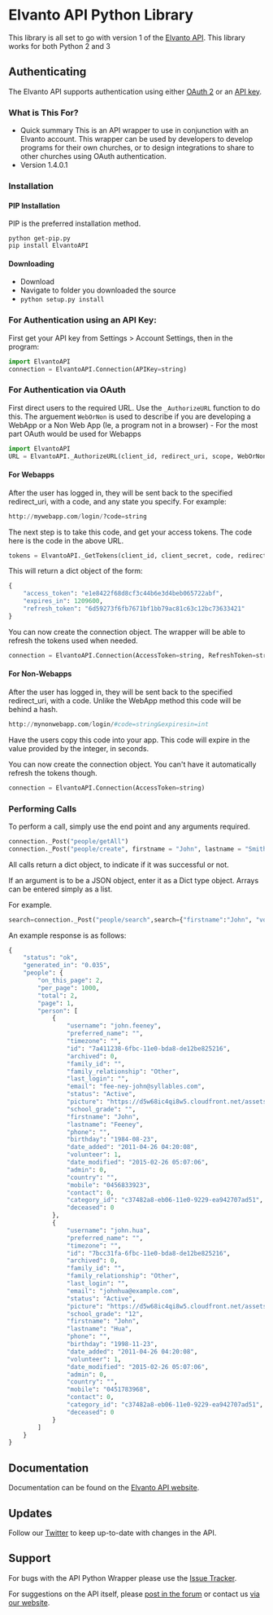 # Elvanto API Python Library

This library is all set to go with version 1 of the <a href="https://www.elvanto.com/api/" target="_blank">Elvanto API</a>.
This library works for both Python 2 and 3

## Authenticating

The Elvanto API supports authentication using either <a href="https://www.elvanto.com/api/getting-started/#oauth" target="_blank">OAuth 2</a> or an <a href="https://www.elvanto.com/api/getting-started/#api_key" target="_blank">API key</a>.

### What is This For?

* Quick summary
This is an API wrapper to use in conjunction with an Elvanto account. This wrapper can be used by developers to develop programs for their own churches, or to design integrations to share to other churches using OAuth authentication.
* Version 1.4.0.1

### Installation

#### PIP Installation

PIP is the preferred installation method.

```
python get-pip.py
pip install ElvantoAPI
```

#### Downloading

* Download
* Navigate to folder you downloaded the source
* `python setup.py install`

### For Authentication using an API Key:

First get your API key from Settings > Account Settings, then in the program:

```python
import ElvantoAPI
connection = ElvantoAPI.Connection(APIKey=string)
```

### For Authentication via OAuth 

First direct users to the required URL.
Use the `_AuthorizeURL` function to do this. The arguement `WebOrNon` is used to describe if you are developing a 
WebApp or a Non Web App (Ie, a program not in a browser) - For the most part OAuth would be used for Webapps

```python
import ElvantoAPI
URL = ElvantoAPI._AuthorizeURL(client_id, redirect_uri, scope, WebOrNon)
```

#### For Webapps

After the user has logged in, they will be sent back to the specified redirect_uri, with a code, and any state you specify.
For example:

```python
http://mywebapp.com/login/?code=string
```

The next step is to take this code, and get your access tokens. The code here is the code in the above URL.

```python
tokens = ElvantoAPI._GetTokens(client_id, client_secret, code, redirect_uri)
```

This will return a dict object of the form:

```python
{
	"access_token": "e1e8422f68d8cf3c44b6e3d4beb065722abf",
	"expires_in": 1209600,
	"refresh_token": "6d59273f6fb7671bf1bb79ac81c63c12bc73633421"
}
```

You can now create the connection object. The wrapper will be able to refresh the tokens used when needed.

```python
connection = ElvantoAPI.Connection(AccessToken=string, RefreshToken=string)
```

#### For Non-Webapps

After the user has logged in, they will be sent back to the specified redirect_uri, with a code. Unlike the WebApp method
this code will be behind a hash.

```python
http://mynonwebapp.com/login/#code=string&expiresin=int
```

Have the users copy this code into your app. This code will expire in the value provided by the integer, in seconds. 

You can now create the connection object. You can't have it automatically refresh the tokens though.

```python
connection = ElvantoAPI.Connection(AccessToken=string)
```

### Performing Calls

To perform a call, simply use the end point and any arguments required.

```python
connection._Post("people/getAll")
connection._Post("people/create", firstname = "John", lastname = "Smith")
```

All calls return a dict object, to indicate if it was successful or not.

If an argument is to be a JSON object, enter it as a Dict type object. Arrays can be entered simply as a list.

For example.
```python
search=connection._Post("people/search",search={"firstname":"John", "volunteer":"Yes"}, fields=["birthday","school_grade"])
```


An example response is as follows:

```python
{
    "status": "ok", 
    "generated_in": "0.035", 
    "people": {
        "on_this_page": 2, 
        "per_page": 1000, 
        "total": 2, 
        "page": 1, 
        "person": [
            {
                "username": "john.feeney", 
                "preferred_name": "", 
                "timezone": "", 
                "id": "7a411238-6fbc-11e0-bda8-de12be825216", 
                "archived": 0, 
                "family_id": "", 
                "family_relationship": "Other", 
                "last_login": "", 
                "email": "fee-ney-john@syllables.com", 
                "status": "Active", 
                "picture": "https://d5w68ic4qi8w5.cloudfront.net/assets/logo.png", 
                "school_grade": "", 
                "firstname": "John", 
                "lastname": "Feeney", 
                "phone": "", 
                "birthday": "1984-08-23", 
                "date_added": "2011-04-26 04:20:08", 
                "volunteer": 1, 
                "date_modified": "2015-02-26 05:07:06", 
                "admin": 0, 
                "country": "", 
                "mobile": "0456833923", 
                "contact": 0, 
                "category_id": "c37482a8-eb06-11e0-9229-ea942707ad51", 
                "deceased": 0
            }, 
            {
                "username": "john.hua", 
                "preferred_name": "", 
                "timezone": "", 
                "id": "7bcc31fa-6fbc-11e0-bda8-de12be825216", 
                "archived": 0, 
                "family_id": "", 
                "family_relationship": "Other", 
                "last_login": "", 
                "email": "johnhua@example.com", 
                "status": "Active", 
                "picture": "https://d5w68ic4qi8w5.cloudfront.net/assets/logo.png", 
                "school_grade": "12", 
                "firstname": "John", 
                "lastname": "Hua", 
                "phone": "", 
                "birthday": "1998-11-23", 
                "date_added": "2011-04-26 04:20:08", 
                "volunteer": 1, 
                "date_modified": "2015-02-26 05:07:06", 
                "admin": 0, 
                "country": "", 
                "mobile": "0451783968", 
                "contact": 0, 
                "category_id": "c37482a8-eb06-11e0-9229-ea942707ad51", 
                "deceased": 0
            }
        ]
    }
}
```


## Documentation

Documentation can be found on the <a href="https://www.elvanto.com/api/" target="_blank">Elvanto API website</a>.

## Updates

Follow our <a href="http://twitter.com/ElvantoAPI" target="_blank">Twitter</a> to keep up-to-date with changes in the API.

## Support

For bugs with the API Python Wrapper please use the <a href="https://github.com/elvanto/api-py/issues">Issue Tracker</a>.

For suggestions on the API itself, please <a href="http://support.elvanto.com/support/discussions/forums/1000123316" target="_blank">post in the forum</a> or contact us <a href="http://support.elvanto.com/support/tickets/new/" target="_blank">via our website</a>.
